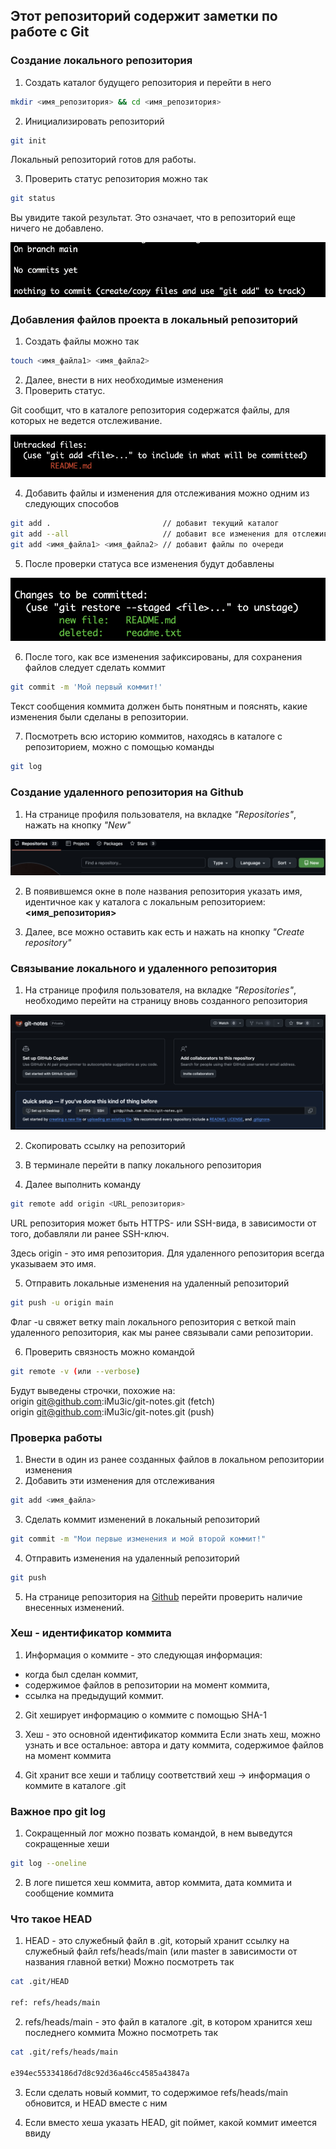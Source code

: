 Этот репозиторий содержит заметки по работе с Git
-------------------------------------------------
### Создание локального репозитория

1. Создать каталог будущего репозитория и перейти в него
```bash
mkdir <имя_репозитория> && cd <имя_репозитория>
```
2. Инициализировать репозиторий
```bash
git init
```
Локальный репозиторий готов для работы.

3. Проверить статус репозитория можно так
```bash
git status
```
Вы увидите такой результат. Это означает, что в репозиторий еще ничего не добавлено.

![alt text](images/image_1.png)

### Добавления файлов проекта в локальный репозиторий

1. Создать файлы можно так
```bash
touch <имя_файла1> <имя_файла2>
```
2. Далее, внести в них необходимые изменения
3. Проверить статус.

Git сообщит, что в каталоге репозитория содержатся файлы, для которых не ведется отслеживание.

![alt text](images/image_2.png)

4. Добавить файлы и изменения для отслеживания можно одним из следующих способов
```bash
git add .                         // добавит текущий каталог
git add --all                     // добавит все изменения для отслеживания
git add <имя_файла1> <имя_файла2> // добавит файлы по очереди
```
5. После проверки статуса все изменения будут добавлены

![alt text](images/image_3.png)

6. После того, как все изменения зафиксированы, для сохранения файлов следует сделать коммит
```bash
git commit -m 'Мой первый коммит!'
```
Текст сообщения коммита должен быть понятным и пояснять, какие изменения были сделаны в репозитории.

7. Посмотреть всю историю коммитов, находясь в каталоге с репозиторием, можно с помощью команды
```bash
git log
```

### Создание удаленного репозитория на Github

1. На странице профиля пользователя, на вкладке _"Repositories"_, нажать на кнопку _"New"_

![alt text](images/image_4.png)

2. В появившемся окне в поле названия репозитория указать имя, идентичное как у каталога с локальным репозиторием: **<имя_репозитория>**

3. Далее, все можно оставить как есть и нажать на кнопку _"Create repository"_

### Связывание локального и удаленного репозитория

1. На странице профиля пользователя, на вкладке _"Repositories"_, необходимо перейти на страницу вновь созданного репозитория

![alt text](images/image_5.png)

2. Скопировать ссылку на репозиторий

3. В терминале перейти в папку локального репозитория

4. Далее выполнить команду

```bash
git remote add origin <URL_репозитория>
```
URL репозитория может быть HTTPS- или SSH-вида, в зависимости от того, добавляли ли ранее SSH-ключ.

Здесь origin - это имя репозитория. Для удаленного репозитория всегда указываем это имя.

5. Отправить локальные изменения на удаленный репозиторий

```bash
git push -u origin main
```
Флаг -u свяжет ветку main локального репозитория с веткой main удаленного репозитория, как мы ранее связывали сами репозитории.

6. Проверить связность можно командой

```bash
git remote -v (или --verbose)
```
Будут выведены строчки, похожие на: <br>
origin	git@github.com:iMu3ic/git-notes.git (fetch) <br>
origin	git@github.com:iMu3ic/git-notes.git (push)

### Проверка работы

1. Внести в один из ранее созданных файлов в локальном репозитории изменения
2. Добавить эти изменения для отслеживания
```bash
git add <имя_файла>
```
3. Сделать коммит изменений в локальный репозиторий
```bash
git commit -m "Мои первые изменения и мой второй коммит!"
```
4. Отправить изменения на удаленный репозиторий
```bash
git push
```
5. На странице репозитория на [Github](https://github.com "Адрес Github") перейти проверить наличие внесенных изменений.

### Хеш - идентификатор коммита

1. Информация о коммите - это следующая информация:
  * когда был сделан коммит,
  * содержимое файлов в репозитории на момент коммита,
  * ссылка на предыдущий коммит.

2. Git хеширует информацию о коммите с помощью SHA-1

3. Хеш - это основной идентификатор коммита
Если знать хеш, можно узнать и все остальное: автора и дату коммита, содержимое файлов на момент коммита

4. Git хранит все хеши и таблицу соответствий хеш -> информация о коммите в каталоге .git

### Важное про git log

1. Сокращенный лог можно позвать командой, в нем выведутся сокращенные хеши

```bash
git log --oneline
```

2. В логе пишется хеш коммита, автор коммита, дата коммита и сообщение коммита

### Что такое HEAD

1. HEAD - это служебный файл в .git, который хранит ссылку на служебный файл refs/heads/main (или master в зависимости от названия главной ветки)
Можно посмотреть так

```bash
cat .git/HEAD

ref: refs/heads/main
```

2. refs/heads/main - это файл в каталоге .git, в котором хранится хеш последнего коммита
Можно посмотреть так

```bash
cat .git/refs/heads/main

e394ec55334186d7d8c92d36a46cc4585a43847a
```

3. Если сделать новый коммит, то содержимое refs/heads/main обновится, и HEAD вместе с ним

4. Если вместо хеша указать HEAD, git поймет, какой коммит имеется ввиду
